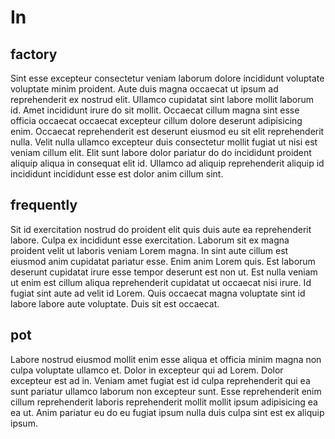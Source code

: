 # In

## factory

Sint esse excepteur consectetur veniam laborum dolore incididunt voluptate voluptate minim proident. Aute duis magna occaecat ut ipsum ad reprehenderit ex nostrud elit. Ullamco cupidatat sint labore mollit laborum id. Amet incididunt irure do sit mollit. Occaecat cillum magna sint esse officia occaecat occaecat excepteur cillum dolore deserunt adipisicing enim. Occaecat reprehenderit est deserunt eiusmod eu sit elit reprehenderit nulla. Velit nulla ullamco excepteur duis consectetur mollit fugiat ut nisi est veniam cillum elit. Elit sunt labore dolor pariatur do do incididunt proident aliquip aliqua in consequat elit id. Ullamco ad aliquip reprehenderit aliquip id incididunt incididunt esse est dolor anim cillum sint.

## frequently

Sit id exercitation nostrud do proident elit quis duis aute ea reprehenderit labore. Culpa ex incididunt esse exercitation. Laborum sit ex magna proident velit ut laboris veniam Lorem magna. In sint aute cillum est eiusmod anim cupidatat pariatur esse. Enim anim Lorem quis. Est laborum deserunt cupidatat irure esse tempor deserunt est non ut. Est nulla veniam ut enim est cillum aliqua reprehenderit cupidatat ut occaecat nisi irure. Id fugiat sint aute ad velit id Lorem. Quis occaecat magna voluptate sint id labore labore aute voluptate. Duis sit est occaecat.

## pot

Labore nostrud eiusmod mollit enim esse aliqua et officia minim magna non culpa voluptate ullamco et. Dolor in excepteur qui ad Lorem. Dolor excepteur est ad in. Veniam amet fugiat est id culpa reprehenderit qui ea sunt pariatur ullamco laborum non excepteur sunt. Esse reprehenderit enim cillum reprehenderit laboris reprehenderit mollit mollit ipsum adipisicing ea ea ut. Anim pariatur eu do eu fugiat ipsum nulla duis culpa sint est ex aliquip ipsum.
